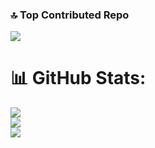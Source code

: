 ### 🔝 Top Contributed Repo
![](https://contributa.vercel.app/api?username=houtan-rocky&limit=4&theme=dark_dimmed&combine_all_yearly_contributions=false)

# 📊 GitHub Stats:
![](https://github-readme-stats.vercel.app/api?username=houtan-rocky&theme=tokyonight&hide_border=false&include_all_commits=true&count_private=true)<br/>
![](https://github-readme-streak-stats.herokuapp.com/?user=houtan-rocky&theme=tokyonight&hide_border=false)<br/>
![](https://github-readme-stats.vercel.app/api/top-langs/?username=houtan-rocky&theme=tokyonight&hide_border=false&include_all_commits=true&count_private=true&layout=compact)
